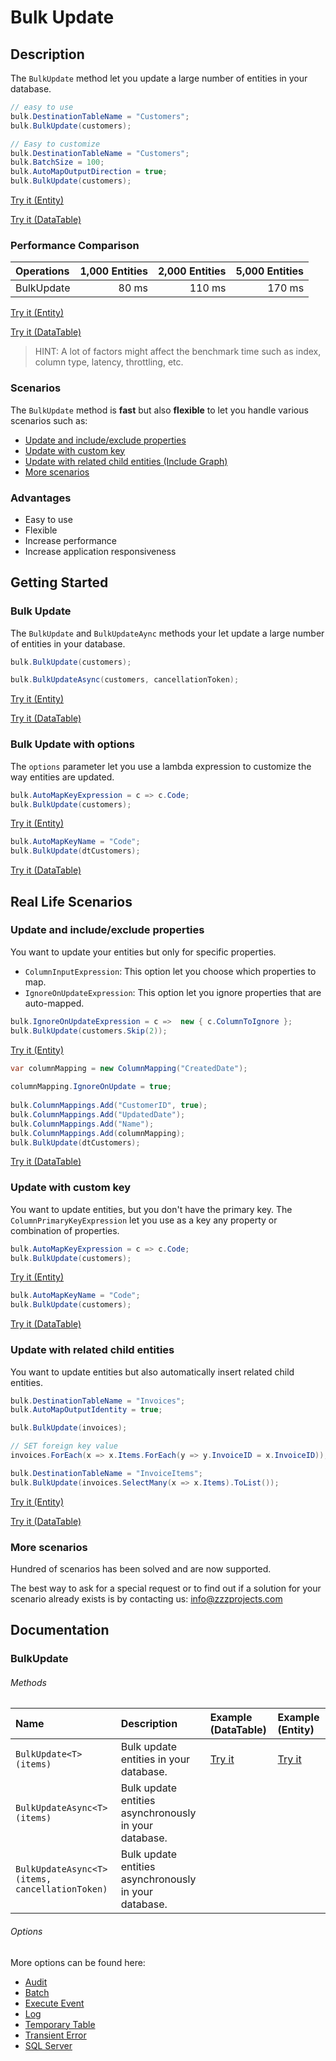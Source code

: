 # Bulk Update

## Description

The `BulkUpdate` method let you update a large number of entities in your database.

```csharp
// easy to use
bulk.DestinationTableName = "Customers";
bulk.BulkUpdate(customers);

// Easy to customize
bulk.DestinationTableName = "Customers";
bulk.BatchSize = 100;
bulk.AutoMapOutputDirection = true;
bulk.BulkUpdate(customers);
```
[Try it (Entity)](https://dotnetfiddle.net/xKlMEt)

[Try it (DataTable)](https://dotnetfiddle.net/p2YC2w)

### Performance Comparison

| Operations      | 1,000 Entities | 2,000 Entities | 5,000 Entities |
| :-------------- | -------------: | -------------: | -------------: |
| BulkUpdate      | 80 ms          | 110 ms         | 170 ms         |

[Try it (Entity)](https://dotnetfiddle.net/tf8sSi)

[Try it (DataTable)](https://dotnetfiddle.net/j6bFmr) 

> HINT: A lot of factors might affect the benchmark time such as index, column type, latency, throttling, etc.

### Scenarios
The `BulkUpdate` method is **fast** but also **flexible** to let you handle various scenarios such as:

- [Update and include/exclude properties](#update-and-includeexclude-properties)
- [Update with custom key](#update-with-custom-key)
- [Update with related child entities (Include Graph)](#update-with-related-child-entities-include-graph)
- [More scenarios](#more-scenarios)

### Advantages
- Easy to use
- Flexible
- Increase performance
- Increase application responsiveness

## Getting Started

### Bulk Update
The `BulkUpdate` and `BulkUpdateAync` methods your let update a large number of entities in your database.

```csharp
bulk.BulkUpdate(customers);

bulk.BulkUpdateAsync(customers, cancellationToken);
```
[Try it (Entity)](https://dotnetfiddle.net/kK4qnb)

[Try it (DataTable)](https://dotnetfiddle.net/COCXD4) 

### Bulk Update with options
The `options` parameter let you use a lambda expression to customize the way entities are updated.

```csharp
bulk.AutoMapKeyExpression = c => c.Code;
bulk.BulkUpdate(customers);
```
[Try it (Entity)](https://dotnetfiddle.net/16kWmc)

```csharp
bulk.AutoMapKeyName = "Code";
bulk.BulkUpdate(dtCustomers);
```
[Try it (DataTable)](https://dotnetfiddle.net/uWRH6Y)  

## Real Life Scenarios

### Update and include/exclude properties
You want to update your entities but only for specific properties.

- `ColumnInputExpression`: This option let you choose which properties to map.
- `IgnoreOnUpdateExpression`: This option let you ignore properties that are auto-mapped.

```csharp
bulk.IgnoreOnUpdateExpression = c =>  new { c.ColumnToIgnore };
bulk.BulkUpdate(customers.Skip(2));
```
[Try it (Entity)](https://dotnetfiddle.net/3z531u)

```csharp
var columnMapping = new ColumnMapping("CreatedDate");
				
columnMapping.IgnoreOnUpdate = true;
					
bulk.ColumnMappings.Add("CustomerID", true);
bulk.ColumnMappings.Add("UpdatedDate");
bulk.ColumnMappings.Add("Name");
bulk.ColumnMappings.Add(columnMapping);
bulk.BulkUpdate(dtCustomers);
```
[Try it (DataTable)](https://dotnetfiddle.net/EyAtSE) 

### Update with custom key
You want to update entities, but you don't have the primary key. The `ColumnPrimaryKeyExpression` let you use as a key any property or combination of properties.

```csharp
bulk.AutoMapKeyExpression = c => c.Code;
bulk.BulkUpdate(customers);
```
[Try it (Entity)](https://dotnetfiddle.net/BEL4Ny)

```csharp
bulk.AutoMapKeyName = "Code";
bulk.BulkUpdate(customers);
```
[Try it (DataTable)](https://dotnetfiddle.net/wJJM5T) 

### Update with related child entities
You want to update entities but also automatically insert related child entities.

```csharp
bulk.DestinationTableName = "Invoices";
bulk.AutoMapOutputIdentity = true;

bulk.BulkUpdate(invoices);

// SET foreign key value			
invoices.ForEach(x => x.Items.ForEach(y => y.InvoiceID = x.InvoiceID));

bulk.DestinationTableName = "InvoiceItems"; 
bulk.BulkUpdate(invoices.SelectMany(x => x.Items).ToList());
```
[Try it (Entity)](https://dotnetfiddle.net/eEmCu1)

[Try it (DataTable)](https://dotnetfiddle.net/8C7est) 

### More scenarios
Hundred of scenarios has been solved and are now supported.

The best way to ask for a special request or to find out if a solution for your scenario already exists is by contacting us:
info@zzzprojects.com

## Documentation

### BulkUpdate

###### Methods

| Name | Description | Example (DataTable) | Example (Entity) |
| :--- | :---------- | :------ | :------ |
| `BulkUpdate<T>(items)` | Bulk update entities in your database. | [Try it](https://dotnetfiddle.net/jFMKu1) | [Try it](https://dotnetfiddle.net/fuv4IV) |
| `BulkUpdateAsync<T>(items)` | Bulk update entities asynchronously in your database. | |
| `BulkUpdateAsync<T>(items, cancellationToken)` | Bulk update entities asynchronously in your database. | |

###### Options
More options can be found here:

- [Audit](https://bulk-operations.net/audit)
- [Batch](https://bulk-operations.net/batch)
- [Execute Event](https://bulk-operations.net/execute-event)
- [Log](https://bulk-operations.net/log)
- [Temporary Table](https://bulk-operations.net/temporary-table)
- [Transient Error](https://bulk-operations.net/transient-error)
- [SQL Server](https://bulk-operations.net/sql-server)
